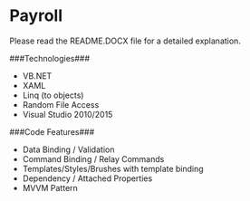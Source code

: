 # Payroll

Please read the README.DOCX file for a detailed explanation.

###Technologies###
* VB.NET
* XAML
* Linq (to objects)
* Random File Access
* Visual Studio 2010/2015

###Code Features###
* Data Binding / Validation
* Command Binding / Relay Commands
* Templates/Styles/Brushes with template binding
* Dependency / Attached Properties
* MVVM Pattern
